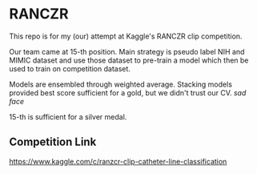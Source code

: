 # RANCZR

This repo is for my (our) attempt at Kaggle's RANCZR clip competition.

Our team came at 15-th position. Main strategy is pseudo label NIH and MIMIC dataset and use those dataset to pre-train a model which then be used to train on competition dataset.

Models are ensembled through weighted average. Stacking models provided best score sufficient for a gold, but we didn't trust our CV. *sad face*

15-th is sufficient for a silver medal.

## Competition Link

https://www.kaggle.com/c/ranzcr-clip-catheter-line-classification

